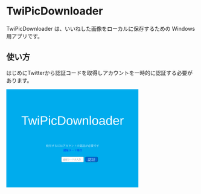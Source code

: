 # **TwiPicDownloader**

TwiPicDownloader は、いいねした画像をローカルに保存するための Windows 用アプリです。

## 使い方

はじめにTwitterから認証コードを取得しアカウントを一時的に認証する必要があります。

<img src="Assets/images/ss1.png" width="350">